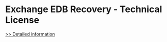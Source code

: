 # Exchange EDB Recovery - Technical License
[>> Detailed information](https://secure.shareit.com/shareit/product.html?productid=300754192&affiliateid=200057808)